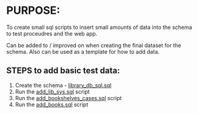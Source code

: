 # PURPOSE:
To create small sql scripts to insert small amounts of data
    into the schema to test proceudres and the web app.

Can be added to / improved on when creating the final dataset for the schema.
Also can be used as a template for how to add data.

## STEPS to add basic test data:
1. Create the schema - [library_db_sql.sql](../library_db_sql.sql)
2. Run the [add_lib_sys.sql](add_lib_sys.sql) script
3. Run the [add_bookshelves_cases.sql](add_bookshelves_cases.sql) script
4. Run the [add_books.sql](add_books.sql) script
